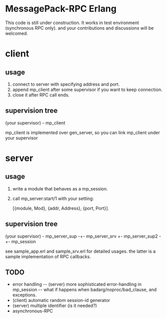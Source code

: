 MessagePack-RPC Erlang
======================

This code is still under construction. It works 
in test environment (synchronous RPC only). and your
contributions and discussions will be welcomed.

# client

## usage

1. connect to server with specifying address and port.
2. append mp_client after some supervisor if you want to keep connection.
3. close it after RPC call ends.

## supervision tree

  (your supervisor) - mp_client

mp_client is implemented over gen_server, so you can
link mp_client under your supervisor

# server

## usage

1. write a module that behaves as a mp_session.
2. call mp_server:start/1 with your setting:

   [{module, Mod}, {addr, Address}, {port, Port}].


## supervision tree

   (your supervisor) - mp_server_sup -+- mp_server_srv
                                      +- mp_server_sup2 -+- mp_session


see sample_app.erl and sample_srv.erl for detailed usages.
the latter is a sample implementation of RPC callbacks.

## TODO

- error handling 
-- (server) more sophisticated error-handling in mp_session
-- what if happens when badarg/noproc/bad_clause, and exceptions.
- (client) automatic random session-id generator
- (server) multiple identifier (is it needed?)
- asynchronous-RPC
